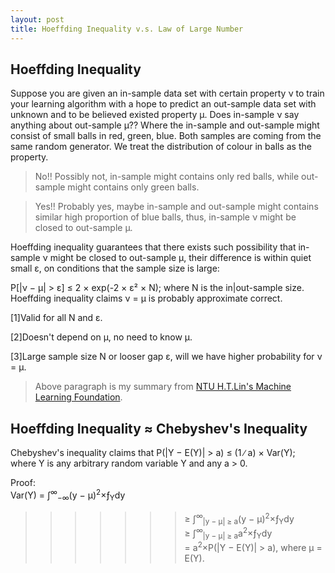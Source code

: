 ```yaml
---
layout: post
title: Hoeffding Inequality v.s. Law of Large Number
---
```


## Hoeffding Inequality

Suppose you are given an in-sample data set with certain property &nu; to train your learning algorithm with a hope to predict an out-sample data set with unknown and to be believed existed property &mu;.
Does in-sample &nu; say anything about out-sample &mu;??  Where the in-sample and out-sample might consist of small balls in red, green, blue.  Both samples are coming from the same random generator.
We treat the distribution of colour in balls as the property. 

> No!!  Possibly not, in-sample might contains only red balls, while out-sample might contains only green balls.  

> Yes!!  Probably yes, maybe in-sample and out-sample might contains similar high proportion of blue balls, thus, in-sample &nu; might be closed to out-sample &mu;.  

Hoeffding inequality guarantees that there exists such possibility that in-sample &nu; might be closed to out-sample &mu;, their difference is within quiet small &epsilon;, on conditions that the sample 
size is large:

<p class="message">
P[|&nu; &minus; &mu;| &gt; &epsilon;] &le; 2 &times; exp(-2 &times; &epsilon;&sup2; &times; N); where N is the in|out-sample size.
Hoeffding inequality claims &nu; &equals; &mu; is probably approximate correct.
</p>

[1]Valid for all N and &epsilon;.  

[2]Doesn&#39;t depend on &mu;, no need to know &mu;.  

[3]Large sample size N or looser gap &epsilon;, will we have higher probability for &nu; &#61; &mu;.  

> Above paragraph is my summary from [NTU H.T.Lin's Machine Learning Foundation](https://zh-tw.coursera.org/learn/ntumlone-mathematicalfoundations).

## Hoeffding Inequality &asymp; Chebyshev&#39;s Inequality

<p class="message">
Chebyshev&#39;s inequality claims that P(|Y &minus; E(Y)| &gt; a) &le; (1 &#8725; a) &times; Var(Y);<br />
where Y is any arbitrary random variable Y and any a &gt; 0.<br />

Proof:<br />
Var(Y) &#61; &int;<sup>&infin;</sup><sub>&minus;&infin;</sub>(y &minus; &mu;)<sup>2</sup>&times;&fnof;<sub>Y</sub>dy<br />
>>>>>>>&ge; &int;<sup>&infin;</sup><sub>|y &minus; &mu;| &ge; a</sub>(y &minus; &mu;)<sup>2</sup>&times;&fnof;<sub>Y</sub>dy<br />
>>>>>>>&ge; &int;<sup>&infin;</sup><sub>|y &minus; &mu;| &ge; a</sub>a<sup>2</sup>&times;&fnof;<sub>Y</sub>dy<br />
>>>>>>>&#61; a<sup>2</sup>&times;P(|Y &minus; E(Y)| &gt; a), where &mu; &#61; E(Y).
</p>